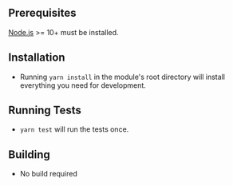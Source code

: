 ## Prerequisites

[Node.js](http://nodejs.org/) >= 10+ must be installed.

## Installation

- Running `yarn install` in the module's root directory will install everything you need for development.

## Running Tests

- `yarn test` will run the tests once.

## Building
- No build required
